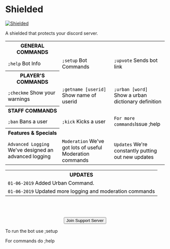 # Shielded
<a href="https://discordbots.org/bot/581592320277872661" >
  <img src="https://discordbots.org/api/widget/581592320277872661.svg" alt="Shielded" />
</a>
<div style="background-color:black"> </div> 
<p>A shielded that protects your discord server.</p>
<table style="border:0;color:black;">
  <tbodyBGCOLOR="BLACK">
    <tr class="no-hover">
      <th class="title">GENERAL COMMANDS</th>
  	</tr>
  	<tr>
      	<td><code>;help</code> Bot Info</td>
      	<td><code>;setup</code> Bot Commands</td>
      	<td><code>;upvote</code> Sends bot link</td>
    </tr>
    <tr class="no-hover">
      <th class="title">PLAYER'S COMMANDS</th>
    </tr>
    <tr>
      	<td><code>;checkme</code> Show your warnings</td>
      	<td><code>;getname [userid]</code> Show name of userid</td>
      	<td><code>;urban [word]</code> Show a urban dictionary definition</td>
    </tr>
    <tr>
       <th class="title">STAFF COMMANDS</th>
    </tr>
    <tr>
      	<td><code>;ban</code> Bans a user</td>
      	<td><code>;kick</code> Kicks a user</td>
      <td><code>For more commands</code>Issue ;help</td>
    </tr>
    <tr class="no-hover">
      <th class="title">Features &amp; Specials</th>
    </tr>
    <tr>
      	<td><code class="note">Advanced Logging</code> We've designed an advanced logging</td>
      	<td><code class="note">Moderation</code> We've got lots of useful Moderation commands</td>
      	<td><code class="note">Updates</code> We're constantly putting out new updates</td>
    </tr>
</tbodyBGCOLOR="BLACK"></table>
<table style="border:0;color:black;">
  <tbody>
    <tr class="no-hover">
      <th class="title">UPDATES</th>
  	</tr>
    <tr>
      <td><code class="note">01-06-2019</code> Added Urban Command.</td>
    </tr>
    <tr>
      <td><code class="note">01-06-2019</code> Updated more logging and moderation commands</td>
    </tr>
</tbody></table>
<br>
<br>
<br>
<div style="text-align:center">
  <a target="_blank" onclick="trackCampaignWebClick('', 'description');" rel="nofollow" href="https://discord.gg/qbFfXCb">
    <button class="JoinServer">Join Support Server</button>
  </a></div>

To run the bot use ;setup

For commands do ;help
